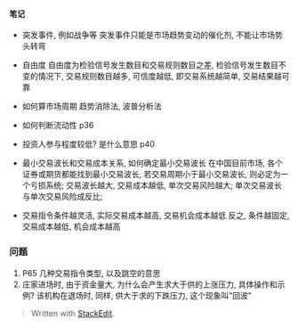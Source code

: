 

#### 笔记
* 突发事件, 例如战争等
突发事件只能是市场趋势变动的催化剂, 不能让市场势头转弯

* 自由度
自由度为检验信号发生数目和交易规则数目之差, 检验信号发生数目不变的情况下, 交易规则数目越多, 可信度越低, 即交易系统越简单, 交易结果越可靠

* 如何算市场周期
趋势消除法, 波普分析法
* 如何判断流动性
p36 

* 投资人参与程度较低? 是什么意思
p40

* 最小交易波长和交易成本关系, 如何确定最小交易波长
在中国目前市场, 各个证券或期货都能找到最小交易波长, 若交易周期小于最小交易波长, 则必定为一个亏损系统; 交易波长越大, 交易成本越低, 单次交易风险越大; 单次交易波长与单次交易风险成反比;

* 交易指令条件越灵活, 实际交易成本越高, 交易机会成本越低
反之, 条件越固定, 交易成本越低, 机会成本越高

### 问题
1. P65 几种交易指令类型, 以及跳空的意思
2. 庄家进场时, 由于资金量大, 为什么会产生求大于供的上涨压力, 具体操作和示例? 该机构在退场时, 同样, 供大于求的下跌压力, 这个现象叫"回波"

> Written with [StackEdit](https://stackedit.io/).
<!--stackedit_data:
eyJoaXN0b3J5IjpbLTQ2ODM5Mzg5Myw0MTIyMjg3NjQsODYyNT
M1ODQzLDUyMDkxMTk0MSwxMTczNDE0ODU3LC0xNzEwNDYwOTE1
LC03NTc0NzMxMDksLTE2NjgwNTUwMzgsMTMwOTg4ODE1NiwtND
E2MjAyODUxLDQ2NTYzNzUzMl19
-->